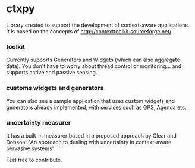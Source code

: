 # ctxpy
Library created to support the development of context-aware applications.
It is based on the concepts of http://contexttoolkit.sourceforge.net/

### toolkit
Currently supports Generators and Widgets (which can also aggregate data).
You don't have to worry about thread control or monitoring... and supports active and passive sensing.

### customs widgets and generators
You can also see a sample application that uses custom widgets and generators already implemented, with services such as GPS, Agenda etc.

### uncertainty measurer
It has a built-in measurer based in a proposed approach
by Clear and Dobson: "An approach to dealing with uncertainty in context-aware pervasive systems".

Feel free to contribute.

